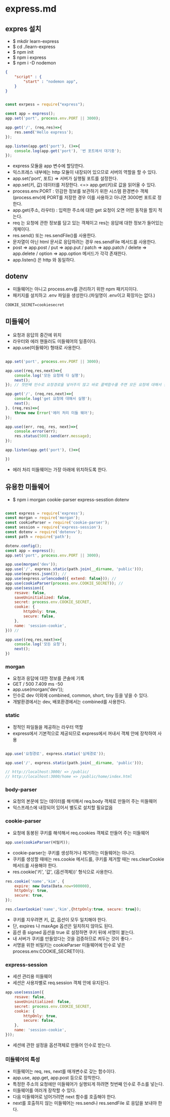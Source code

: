 # express.md

## expres 설치

- $ mkdir learn-express
- $ cd ./learn-express
- $ npm init
- $ npm i express
- $ npm i -D nodemon

```json / package.json
{
    "script" : {
        "start" : "nodemon app",
    }
}
```

```javascript | app.js

const exrpess = require("express");

const app = express();
app.set('port', process.env.PORT || 3000);

app.get('/', (req,res)=>{
    res.send('Hello express');
});

app.listen(app.get('port'), ()=>{
    console.log(app.get('port'), '번 포트에서 대기중');
});
```

- express 모듈을 app 변수에 할당한다.
- 익스프레스 내부에는 http 모듈이 내장되어 있으므로 서버의 역할을 할 수 있다.
- app.set('port', 포트) => 서버가 실행될 포트를 설정한다.
- app.set(키, 값) 데이터를 저장한다. <=> app.get(키)로 값을 읽어올 수 있다.
- process.env.PORT : 민감한 정보를 보관하기 위한 시스템 환경변수 객체(process.env)에 PORT를 저장한 경우 이를 사용하고 아니면 3000번 포트로 정한다.
- app.get(주소, 라우터) : 입력한 주소에 대한 get 요청이 오면 어떤 동작을 할지 적는다.
- req 는 요청에 관한 정보를 담고 있는 객체이고 res는 응답에 대한 정보가 들어있는 개체이다.
- res.send() 또는 res.sendFile()를 사용한다.
- 문자열이 아닌 html 문서로 응답하려는 경우 res.sendFile 메서드를 사용한다.
- post => app.post / put => app.put / patch => app.patch / delete => app.delete / option => app.option  메서드가 각각 존재한다.
- app.listen() 은 http 와 동일하다.

## dotenv

- 미들웨어는 아니고 process.env를 관리하기 위한 npm 패키지이다.
- 패키지를 설치하고 .env 파일을 생성한다.(파일명이 .env이고 확장자는 없다.)

``` .env
COOKIE_SECRET=cookiesecret
```

## 미들웨어

- 요청과 응답의 중간에 위치
- 라우터와 에러 핸들러도 미들웨어의 일종이다.
- app.use(미들웨어) 형태로 사용한다.

```javascript | app.js

app.set('port', process.env.PORT || 3000);

app.use((req,res,next)=>{
    console.log('모든 요청에 다 실행');
    next();
}); // 첫번째 인수로 요청경로을 넣어주지 않고 바로 콜백함수를 주면 모든 요청에 대해서 실행

app.get('/', (req,res,next)=>{
    console.log('get 요청에 대해서 실행');
    next();
}, (req,res)=>{
    throw new Error('에러 처리 미들 웨어');
});

app.use((err, req, res, next)=>{
    console.error(err);
    res.status(500).send(err.message);
});

app.listen(app.get('port'), ()=>{

})
```

- 에러 처리 미들웨어는 가장 아래에 위치하도록 한다.

## 유용한 미들웨어

- $ npm i morgan cookie-parser express-sesstion dotenv

``` javascript | app.js

const express = require('express');
const morgan = require('morgan');
const cookieParser = require('cookie-parser');
const session = require('express-session');
const dotenv = require('dotenvv');
const path = require('path');

dotenv.config();
const app = express();
app.set('port', process.env.PORT || 3000);

app.use(morgan('dev'));
app.use('/', express.static(path.join(__dirname, 'public')));
app.use(express.json()); //
app.use(express.urlencoded({ extend: false})); //
app.use(cookieParser(process.env.COOKIE_SECRET)); //
app.use(session({
    resave: false,
    saveUninitialized: false,
    secret: process.env.COOKIE_SECRET,
    cookie: {
        httpOnly: true,
        secure: false,
    },
    name: 'session-cookie',
})) //

app.use((req,res,next)=>{
    console.log('모든 요청');
    next();
})
```

### morgan

- 요청과 응답에 대한 정보를 콘솔에 기록
- GET / 500 7.409 ms -50
- app.use(morgan('dev'));
- 인수로 dev 이외에 combined, common, short, tiny 등을 넣을 수 있다.
- 개발환경에서는 dev, 배포환경에서는 combined를 사용한다.

### static

- 정적인 파일들을 제공하는 라우터 역할
- express에서 기본적으로 제공되므로 express에서 꺼내서 객체 안에 장착하여 사용

```javascript

app.use('요청경로', express.static('실제경로'));

app.use('/', express.static(path.join(__dirname, 'public')));

// http://localhost:3000/ => /public/
// http://localhost:3000/home => /public/home/index.html
```

### body-parser

- 요청의 본문에 있는 데이터를 해석해서 req.body 객체로 만들어 주는 미들웨어
- 익스프레스에 내장되어 있어서 별도로 설치할 필요없음

### cookie-parser

- 요청에 동봉된 쿠키를 해석해서 req.cookies 객체로 만들어 주는 미들웨어

```javascript
app.use(cookieParser(비밀키));
```

- cookie-parser는 쿠키를 생성하거나 제거하는 미들웨어는 아니다.
- 쿠키를 생성할 때에는 res.cookie 메서드를, 쿠키를 제거할 때는 res.clearCookie 메서드를 사용해야 한다.
- res.cookie('키', '값', {옵션객체})' 형식으로 사용한다.

``` javascript
res.cookie('name','kim', {
    expire: new Data(Data.now+900000),
    httpOnly: true,
    secure: true,
});

res.clearCookie('name','kim',{httpOnly:true, secure: true});
```

- 쿠키를 지우려면 키, 값, 옵션이 모두 일치해야 한다.
- 단, expires 나 maxAge 옵션은 일치하지 않아도 된다.
- 옵션 중 signed 옵션을 true 로 설정하면 쿠키 뒤에 서명이 붙는다.
- 내 서버가 쿠키를 만들었다는 것을 검증하므로 켜두는 것이 좋다.-
- 서명을 위한 비밀키는 cookieParser 미들웨어에 인수로 넣은 process.env.COOKIE_SECRET이다.

### express-session

- 세션 관리용 미들웨어
- 세션은 사용자별로 req.session 객체 안에 유지된다.

```javascript
app.use(session({
    resave: false,
    saveUninitialized: false,
    secret: process.env.COOKIE_SECRET,
    cookie: {
        httpOnly: true,
        secure: false,
    },
    name: 'session-cookie',
}));
```

- 세션에 관한 설정을 옵션객체로 만들어 인수로 받는다.

### 미들웨어의 특성

- 미들웨어는 req, res, next를 매개변수로 갖는 함수이다.
- app.use, app.get, app.post 등으로 장착한다.
- 특정한 주소의 요청에만 미들웨어가 실행되게 하려면 첫번째 인수로 주소를 넣는다.
- 미들웨어를 여러개 장착할 수 있다.
- 다음 미들웨어로 넘어가려면 next 함수를 호출해야 한다.
- next를 호출하지 않는 미들웨어는 res.send나 res.sendFile 로 응답을 보내야 한다.
